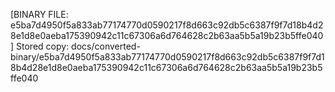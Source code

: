 [BINARY FILE: e5ba7d4950f5a833ab77174770d0590217f8d663c92db5c6387f9f7d18b4d28e1d8e0aeba175390942c11c67306a6d764628c2b63aa5b5a19b23b5ffe040]
Stored copy: docs/converted-binary/e5ba7d4950f5a833ab77174770d0590217f8d663c92db5c6387f9f7d18b4d28e1d8e0aeba175390942c11c67306a6d764628c2b63aa5b5a19b23b5ffe040
